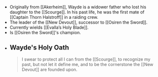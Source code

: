 - Originally from [[Akerheim]], Wayde is a widower father who lost his daughter to the [[Scourge]]. In his past life, he was the first mate of [[Captain Thorn Halstroff]] in a raiding crew.
- The leader of the [[New Devout]], successor to [[Osiren the Sword]].
- Currently wields [[Evalla’s Holy Blade]].
- Is [[Osiren the Sword]]'s champion.
- ## Wayde's Holy Oath
  > I swear to protect all I can from the [[Scourge]], to recognize my past, but not let it define me, and to be the cornerstone the [[New Devout]] are founded upon.